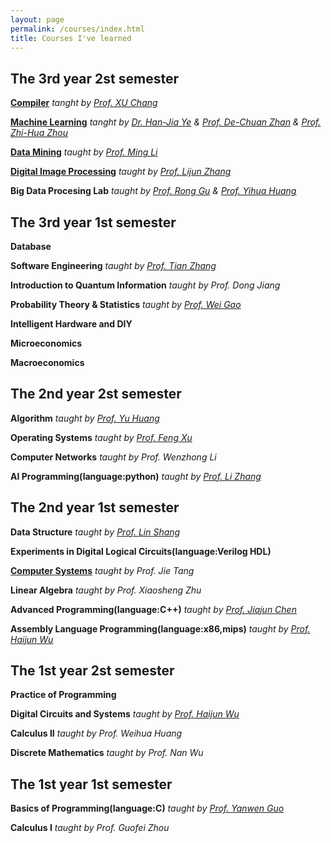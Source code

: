 ```yaml
---
layout: page
permalink: /courses/index.html
title: Courses I've learned
---
```


## The 3rd year 2st semester
**[Compiler](https://cs.nju.edu.cn/changxu/2_compiler/index.html)** *tanght by [Prof. XU Chang](https://cs.nju.edu.cn/changxu/)*

**[Machine Learning](http://www.lamda.nju.edu.cn/ml2020/handouts.htm)** *tanght by [Dr. Han-Jia Ye](http://www.lamda.nju.edu.cn/yehj/) & [Prof. De-Chuan Zhan](http://www.lamda.nju.edu.cn/zhandc/) & [Prof. Zhi-Hua Zhou](https://cs.nju.edu.cn/zhouzh/)*

**[Data Mining](https://ai.nju.edu.cn/_upload/tpl/04/10/1040/template1040/courses/IntroDM/IntroDM.htm)** *taught by [Prof. Ming Li](http://www.lamda.nju.edu.cn/lim/)*

**[Digital Image Processing](http://www.lamda.nju.edu.cn/chengq/course/dip2020/course_page/dip2020.html)** *taught by [Prof. Lijun Zhang](https://cs.nju.edu.cn/zlj/)*

**Big Data Procesing Lab** *taught by [Prof. Rong Gu](https://cs.nju.edu.cn/gurong/) & [Prof. Yihua Huang](https://cs.nju.edu.cn/yhuang/)*

## The 3rd year 1st semester
**Database** 

**Software Engineering** *taught by [Prof. Tian Zhang](https://cs.nju.edu.cn/zhangtian/)*

**Introduction to Quantum Information**  *taught by Prof. Dong Jiang*

**Probability Theory & Statistics**  *taught by [Prof. Wei Gao](http://www.lamda.nju.edu.cn/gaow/)*

**Intelligent Hardware and DIY**

**Microeconomics**

**Macroeconomics**

## The 2nd year 2st semester
**Algorithm**  *taught by [Prof. Yu Huang](https://cs.nju.edu.cn/yuhuang/)*

**Operating Systems**  *taught by [Prof. Feng Xu](http://ics.nju.edu.cn/people/fengxu/)*

**Computer Networks**  *taught by Prof. Wenzhong Li*

**AI Programming(language:python)** *taught by [Prof. Li Zhang](https://ctl.nju.edu.cn/f6/b0/c20441a325296/page.htm)* 


## The 2nd year 1st semester
**Data Structure**  *taught by [Prof. Lin Shang](https://cs.nju.edu.cn/shanglin/)*

**Experiments in Digital Logical Circuits(language:Verilog HDL)** 

**[Computer Systems](https://nju-projectn.github.io/ics-pa-gitbook/ics2019/)** *taught by Prof. Jie Tang*

**Linear Algebra** *taught by Prof. Xiaosheng Zhu*

**Advanced Programming(language:C++)** *taught by [Prof. Jiajun Chen](https://cs.nju.edu.cn/chenjiajun/)*

**Assembly Language Programming(language:x86,mips)** *taught by [Prof. Haijun Wu](https://cs.nju.edu.cn/wuhaijun/)*


## The 1st year 2st semester
**Practice of Programming** 

**Digital Circuits and Systems** *taught by [Prof. Haijun Wu](https://cs.nju.edu.cn/wuhaijun/)*

**Calculus II** *taught by Prof. Weihua Huang*

**Discrete Mathematics** *taught by Prof. Nan Wu*

## The 1st year 1st semester
**Basics of Programming(language:C)**  *taught by [Prof. Yanwen Guo](https://cs.nju.edu.cn/ywguo/)*

**Calculus Ⅰ** *taught by Prof. Guofei Zhou*